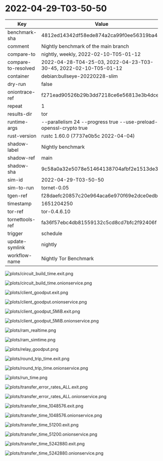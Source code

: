 # 2022-04-29-T03-50-50

| Key | Value |
|-----|-------|
| benchmark-sha | 4812ed14342df58ede874a2ca99f0ee56319ba44 |
| comment | Nightly benchmark of the main branch |
| compare-to | nightly, weekly, 2022-02-10-T05-01-12 |
| compare-to-resolved | 2022-04-28-T04-25-03, 2022-04-23-T03-30-45, 2022-02-10-T05-01-12 |
| container | debian:bullseye-20220228-slim |
| dry-run | false |
| oniontrace-ref | f271ead90526b29b3dd7218ce6e56813e3b4dce3 |
| repeat | 1 |
| results-dir | tor |
| runtime-args | --parallelism 24 --progress true --use-preload-openssl-crypto true |
| rust-version | rustc 1.60.0 (7737e0b5c 2022-04-04) |
| shadow-label | Nightly benchmark |
| shadow-ref | main |
| shadow-sha | 9c58a0a32e5078e51464138704afbf2e1513de39 |
| sim-id | 2022-04-29-T03-50-50 |
| sim-to-run | tornet-0.05 |
| tgen-ref | f28daefc20857c20e964aca6e970f69e2dce0edb |
| timestamp | 1651204250 |
| tor-ref | tor-0.4.6.10 |
| tornettools-ref | fa36f57ebc4db81559132c5cd8cd7bfc2f92406f |
| trigger | schedule |
| update-symlink | nightly |
| workflow-name | Nightly Tor Benchmark |

![plots/circuit_build_time.exit.png](plots/circuit_build_time.exit.png)

![plots/circuit_build_time.onionservice.png](plots/circuit_build_time.onionservice.png)

![plots/client_goodput.exit.png](plots/client_goodput.exit.png)

![plots/client_goodput.onionservice.png](plots/client_goodput.onionservice.png)

![plots/client_goodput_5MiB.exit.png](plots/client_goodput_5MiB.exit.png)

![plots/client_goodput_5MiB.onionservice.png](plots/client_goodput_5MiB.onionservice.png)

![plots/ram_realtime.png](plots/ram_realtime.png)

![plots/ram_simtime.png](plots/ram_simtime.png)

![plots/relay_goodput.png](plots/relay_goodput.png)

![plots/round_trip_time.exit.png](plots/round_trip_time.exit.png)

![plots/round_trip_time.onionservice.png](plots/round_trip_time.onionservice.png)

![plots/run_time.png](plots/run_time.png)

![plots/transfer_error_rates_ALL.exit.png](plots/transfer_error_rates_ALL.exit.png)

![plots/transfer_error_rates_ALL.onionservice.png](plots/transfer_error_rates_ALL.onionservice.png)

![plots/transfer_time_1048576.exit.png](plots/transfer_time_1048576.exit.png)

![plots/transfer_time_1048576.onionservice.png](plots/transfer_time_1048576.onionservice.png)

![plots/transfer_time_51200.exit.png](plots/transfer_time_51200.exit.png)

![plots/transfer_time_51200.onionservice.png](plots/transfer_time_51200.onionservice.png)

![plots/transfer_time_5242880.exit.png](plots/transfer_time_5242880.exit.png)

![plots/transfer_time_5242880.onionservice.png](plots/transfer_time_5242880.onionservice.png)
